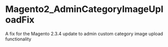 # Magento2_AdminCategoryImageUploadFix
A fix for the Magento 2.3.4 update to admin custom category image upload functionality
